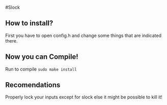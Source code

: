 #Slock
## How to install?
First you have to open config.h and change some things that are indicated there.
## Now you can Compile!<br>
Run to compile
```sudo make install```
## Recomendations
Properly lock your inputs except for slock else it might be possible to kill it!
